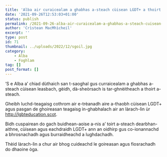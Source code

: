 ```yaml
---
title: 'Alba air curaicealam a ghabhas a-steach cùisean LGDT+ a thoirt a-steach'
date: '2021-09-26T12:53:03+01:00'
status: publish
permalink: /2021-09-26-alba-air-curaicealam-a-ghabhas-a-steach-cuisean-lgdt-a-thoirt-a-steach
author: 'Crìstean MacMhìcheil'
excerpt: ''
type: post
id: 71
thumbnail: ../uploads/2022/12/sgoil.jpg
category:
    - Alba
    - Foghlam
tag: []
post_format: []
---
```

‘S e Alba a’ chiad dùthaich san t-saoghal gus curraicealam a ghabhas a-steach cùisean leasbach, gèidh, dà-sheòrsach is tar-ghnèitheach a thoirt a-steach.

Gheibh luchd-teagaisg cothrom air e-trèanadh aire a-thaobh cùisean LGDT+ agus pasgan de ghoireasan teagaisg in-ghabhalach air an làrach-lìn ùr http://lgbteducation.scot.

Bidh cuspairean do gach buidhean-aoise a-nis a’ toirt a-steach dearbhan-aithne, cùisean agus eachdraidh LGDT+ ann an oidhirp gus co-ionannachd a bhrosnachadh agus burraidheachd a lughdachadh.

Thèid làrach-lìn a chur air bhog cuideachd le goireasan agus fiosrachadh do dhaoine òga.